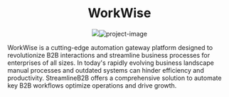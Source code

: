 <h1 align="center" id="title">WorkWise</h1>

<p align="center"><img src="https://ibb.co/mzFYNrD"><img src="https://i.ibb.co/ryfLdK7/Screenshot-2024-03-03-141301.png" alt="project-image"></p>

<p id="description">WorkWise is a cutting-edge automation gateway platform designed to revolutionize B2B interactions and streamline business processes for enterprises of all sizes. In today's rapidly evolving business landscape manual processes and outdated systems can hinder efficiency and productivity. StreamlineB2B offers a comprehensive solution to automate key B2B workflows optimize operations and drive growth.</p>
